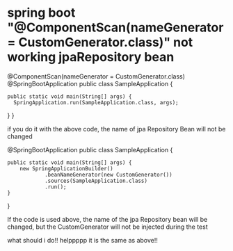 
# spring boot "@ComponentScan(nameGenerator = CustomGenerator.class)" not working jpaRepository bean

@ComponentScan(nameGenerator = CustomGenerator.class)
@SpringBootApplication
public class SampleApplication {

    public static void main(String[] args) {
      SpringApplication.run(SampleApplication.class, args);
   }
}


if you do it with the above code, the name of jpa Repository Bean will not be changed

@SpringBootApplication
public class SampleApplication {

    public static void main(String[] args) {
        new SpringApplicationBuilder()
                .beanNameGenerator(new CustomGenerator())
                .sources(SampleApplication.class)
                .run();
    }
}


If the code is used above, the name of the jpa Repository bean will be changed, but the CustomGenerator will not be injected during the test

what should i do!! helppppp
it is the same as above!!

        